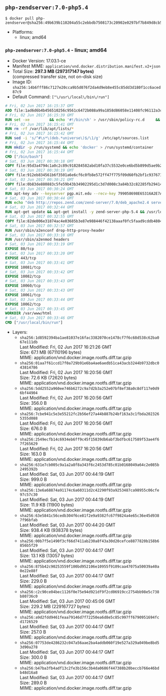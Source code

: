 ## `php-zendserver:7.0-php5.4`

```console
$ docker pull php-zendserver@sha256:49b639b110204a55c2ebbdb7508173c20902e0297bf7b849d8cb50de2b479269
```

-	Platforms:
	-	linux; amd64

### `php-zendserver:7.0-php5.4` - linux; amd64

-	Docker Version: 17.03.1-ce
-	Manifest MIME: `application/vnd.docker.distribution.manifest.v2+json`
-	Total Size: **297.3 MB (297317147 bytes)**  
	(compressed transfer size, not on-disk size)
-	Image ID: `sha256:14b6fff86c7127e20cca9b5d076f2da4d9eb8e455c85dd3d180f1cc6aced87c9`
-	Default Command: `["\/usr\/local\/bin\/run"]`

```dockerfile
# Fri, 02 Jun 2017 16:15:37 GMT
ADD file:1ad6d6b4b456510256c9561c6472b088a99a1858d86058e11408fc96112a3cee in / 
# Fri, 02 Jun 2017 16:15:39 GMT
RUN set -xe 		&& echo '#!/bin/sh' > /usr/sbin/policy-rc.d 	&& echo 'exit 101' >> /usr/sbin/policy-rc.d 	&& chmod +x /usr/sbin/policy-rc.d 		&& dpkg-divert --local --rename --add /sbin/initctl 	&& cp -a /usr/sbin/policy-rc.d /sbin/initctl 	&& sed -i 's/^exit.*/exit 0/' /sbin/initctl 		&& echo 'force-unsafe-io' > /etc/dpkg/dpkg.cfg.d/docker-apt-speedup 		&& echo 'DPkg::Post-Invoke { "rm -f /var/cache/apt/archives/*.deb /var/cache/apt/archives/partial/*.deb /var/cache/apt/*.bin || true"; };' > /etc/apt/apt.conf.d/docker-clean 	&& echo 'APT::Update::Post-Invoke { "rm -f /var/cache/apt/archives/*.deb /var/cache/apt/archives/partial/*.deb /var/cache/apt/*.bin || true"; };' >> /etc/apt/apt.conf.d/docker-clean 	&& echo 'Dir::Cache::pkgcache ""; Dir::Cache::srcpkgcache "";' >> /etc/apt/apt.conf.d/docker-clean 		&& echo 'Acquire::Languages "none";' > /etc/apt/apt.conf.d/docker-no-languages 		&& echo 'Acquire::GzipIndexes "true"; Acquire::CompressionTypes::Order:: "gz";' > /etc/apt/apt.conf.d/docker-gzip-indexes 		&& echo 'Apt::AutoRemove::SuggestsImportant "false";' > /etc/apt/apt.conf.d/docker-autoremove-suggests
# Fri, 02 Jun 2017 16:15:41 GMT
RUN rm -rf /var/lib/apt/lists/*
# Fri, 02 Jun 2017 16:15:42 GMT
RUN sed -i 's/^#\s*\(deb.*universe\)$/\1/g' /etc/apt/sources.list
# Fri, 02 Jun 2017 16:15:44 GMT
RUN mkdir -p /run/systemd && echo 'docker' > /run/systemd/container
# Fri, 02 Jun 2017 16:15:44 GMT
CMD ["/bin/bash"]
# Sat, 03 Jun 2017 00:30:18 GMT
COPY file:95d3a4794c1a0c2c89c918284582abd10fa37c5532e0ce6bd5b899d5ae9b2916 in /usr/local/bin/run 
# Sat, 03 Jun 2017 00:30:19 GMT
COPY file:912eb834561b6f3501a6e6cf6c0fb8e572ff47f775f09d60fb2bf1c9376719c6 in /usr/local/bin/nothing 
# Sat, 03 Jun 2017 00:30:21 GMT
COPY file:0b83de880883c5fe59b43b34902295d1c3d7d008c3a84b32c82285fb29414a96 in /usr/lib/x86_64-linux-gnu/ 
# Sat, 03 Jun 2017 00:30:24 GMT
RUN apt-key adv --keyserver pgp.mit.edu --recv-key 799058698E65316A2E7A4FF42EAE1437F7D2C623
# Sat, 03 Jun 2017 00:30:44 GMT
RUN echo "deb http://repos.zend.com/zend-server/7.0/deb_apache2.4 server non-free" >> /etc/apt/sources.list.d/zend-server.list
# Sat, 03 Jun 2017 00:32:44 GMT
RUN apt-get update && apt-get install -y zend-server-php-5.4 && /usr/local/zend/bin/zendctl.sh stop
# Sat, 03 Jun 2017 00:32:55 GMT
COPY file:82de006e31874ac4e03685b3e87e988446f42138aaaf0fc5faad9cddb48040ba in /etc/apache2/conf-available 
# Sat, 03 Jun 2017 00:32:57 GMT
RUN /usr/sbin/a2enconf drop-http-proxy-header
# Sat, 03 Jun 2017 00:33:18 GMT
RUN /usr/sbin/a2enmod headers
# Sat, 03 Jun 2017 00:33:19 GMT
EXPOSE 80/tcp
# Sat, 03 Jun 2017 00:33:20 GMT
EXPOSE 443/tcp
# Sat, 03 Jun 2017 00:33:41 GMT
EXPOSE 10081/tcp
# Sat, 03 Jun 2017 00:33:42 GMT
EXPOSE 10082/tcp
# Sat, 03 Jun 2017 00:33:43 GMT
EXPOSE 10060/tcp
# Sat, 03 Jun 2017 00:33:43 GMT
EXPOSE 10061/tcp
# Sat, 03 Jun 2017 00:33:44 GMT
EXPOSE 10062/tcp
# Sat, 03 Jun 2017 00:33:45 GMT
WORKDIR /var/www/html
# Sat, 03 Jun 2017 00:33:46 GMT
CMD ["/usr/local/bin/run"]
```

-	Layers:
	-	`sha256:1d8592394ba1ae81037e16fac3382070ce1478cf7f6c68d538c62ba067e111db`  
		Last Modified: Fri, 02 Jun 2017 16:21:26 GMT  
		Size: 67.1 MB (67110196 bytes)  
		MIME: application/vnd.docker.image.rootfs.diff.tar.gzip
	-	`sha256:01aa7f61ccd17f0a729b91e6ba4ae6aedb51ca43acb3244b9732dbc043814786`  
		Last Modified: Fri, 02 Jun 2017 16:20:56 GMT  
		Size: 72.6 KB (72620 bytes)  
		MIME: application/vnd.docker.image.rootfs.diff.tar.gzip
	-	`sha256:5dd2552a960ee746b6272c9a7d2b3a252e07bf8ef38a0c8df117e0d96bf44904`  
		Last Modified: Fri, 02 Jun 2017 16:20:56 GMT  
		Size: 356.0 B  
		MIME: application/vnd.docker.image.rootfs.diff.tar.gzip
	-	`sha256:7cbe941c5e3e55212fc2b56ef27a44b887b24bf163a3c1fbda2023265355d088`  
		Last Modified: Fri, 02 Jun 2017 16:20:56 GMT  
		Size: 676.0 B  
		MIME: application/vnd.docker.image.rootfs.diff.tar.gzip
	-	`sha256:2549ecfb14c6934eb6ff9c45f15839db6abf3bdfbc617589f53ae4f67f265629`  
		Last Modified: Fri, 02 Jun 2017 16:20:56 GMT  
		Size: 163.0 B  
		MIME: application/vnd.docker.image.rootfs.diff.tar.gzip
	-	`sha256:631e7cb005c9a1a2a8f8a343f6c2453d785c01b0168049a64c2e085b2495392b`  
		Last Modified: Sat, 03 Jun 2017 00:44:19 GMT  
		Size: 999.0 B  
		MIME: application/vnd.docker.image.rootfs.diff.tar.gzip
	-	`sha256:13e6a68874a91174c6a60311d2c42290f93a9253487ca98955c06cfe97c57c30`  
		Last Modified: Sat, 03 Jun 2017 00:44:19 GMT  
		Size: 11.9 KB (11900 bytes)  
		MIME: application/vnd.docker.image.rootfs.diff.tar.gzip
	-	`sha256:63e5841c56cedb304f6ce81f2e9a9382fc67f9824a4e65c36e45d9387f96bfab`  
		Last Modified: Sat, 03 Jun 2017 00:44:20 GMT  
		Size: 938.4 KB (938378 bytes)  
		MIME: application/vnd.docker.image.rootfs.diff.tar.gzip
	-	`sha256:00b7f5e1490f3cf66d7411ab230a8f43a30d20cefce8877820b158b6856b5f29`  
		Last Modified: Sat, 03 Jun 2017 00:44:17 GMT  
		Size: 13.1 KB (13057 bytes)  
		MIME: application/vnd.docker.image.rootfs.diff.tar.gzip
	-	`sha256:875b42c90253559f100bd952106e10955f9109caa47075a50039a40a0e22e88f`  
		Last Modified: Sat, 03 Jun 2017 00:44:17 GMT  
		Size: 229.0 B  
		MIME: application/vnd.docker.image.rootfs.diff.tar.gzip
	-	`sha256:c2c90ce04bec1126f0e75e94d921df9f2cd06919cc2754bb98e5c738b80736c0`  
		Last Modified: Sat, 03 Jun 2017 00:45:06 GMT  
		Size: 229.2 MB (229167727 bytes)  
		MIME: application/vnd.docker.image.rootfs.diff.tar.gzip
	-	`sha256:a9d2fdd9461feaa79146d7f72250ea6d8e5c85c997ff6790951694fcd1726529`  
		Last Modified: Sat, 03 Jun 2017 00:44:17 GMT  
		Size: 257.0 B  
		MIME: application/vnd.docker.image.rootfs.diff.tar.gzip
	-	`sha256:07753de4286232c047a56aae2ba4addb060f19e527a329a049be8bd53d90a278`  
		Last Modified: Sat, 03 Jun 2017 00:44:17 GMT  
		Size: 300.0 B  
		MIME: application/vnd.docker.image.rootfs.diff.tar.gzip
	-	`sha256:b47ba3fb4adf13c2fe3b156c3b4da0686f447388b20beccb766e46bdb48d16a8`  
		Last Modified: Sat, 03 Jun 2017 00:44:17 GMT  
		Size: 289.0 B  
		MIME: application/vnd.docker.image.rootfs.diff.tar.gzip
